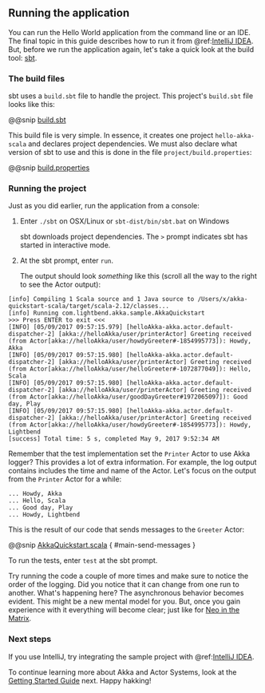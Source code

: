 ## Running the application
 
You can run the Hello World application from the command line or an IDE. The final topic in this guide describes how to run it from @ref:[IntelliJ IDEA](intellij-idea.md). But, before we run the application again, let's take a quick look at the build tool: [sbt](http://www.scala-sbt.org). 
 
### The build files

sbt uses a `build.sbt` file to handle the project. This project's `build.sbt` file looks like this:
 
@@snip [build.sbt]($g8root$/build.sbt)
 
This build file is very simple. In essence, it creates one project `hello-akka-scala` and declares project dependencies. We must also declare what version of sbt to use and this is done in the file `project/build.properties`:
 
@@snip [build.properties]($g8root$/project/build.properties)
 
### Running the project

Just as you did earlier, run the application from a console:

1. Enter `./sbt` on OSX/Linux or `sbt-dist/bin/sbt.bat` on Windows 

   sbt downloads project dependencies. The `>` prompt indicates sbt has started in interactive mode.

1. At the sbt prompt, enter `run`. 
   
   The output should look _something_ like this (scroll all the way to the right to see the Actor output):
 
```
[info] Compiling 1 Scala source and 1 Java source to /Users/x/akka-quickstart-scala/target/scala-2.12/classes...
[info] Running com.lightbend.akka.sample.AkkaQuickstart
>>> Press ENTER to exit <<<
[INFO] [05/09/2017 09:57:15.979] [helloAkka-akka.actor.default-dispatcher-2] [akka://helloAkka/user/printerActor] Greeting received (from Actor[akka://helloAkka/user/howdyGreeter#-1854995773]): Howdy, Akka
[INFO] [05/09/2017 09:57:15.980] [helloAkka-akka.actor.default-dispatcher-2] [akka://helloAkka/user/printerActor] Greeting received (from Actor[akka://helloAkka/user/helloGreeter#-1072877049]): Hello, Scala
[INFO] [05/09/2017 09:57:15.980] [helloAkka-akka.actor.default-dispatcher-2] [akka://helloAkka/user/printerActor] Greeting received (from Actor[akka://helloAkka/user/goodDayGreeter#1972065097]): Good day, Play
[INFO] [05/09/2017 09:57:15.980] [helloAkka-akka.actor.default-dispatcher-2] [akka://helloAkka/user/printerActor] Greeting received (from Actor[akka://helloAkka/user/howdyGreeter#-1854995773]): Howdy, Lightbend
[success] Total time: 5 s, completed May 9, 2017 9:52:34 AM
```
 
Remember that the test implementation set the `Printer` Actor to use Akka logger? This provides a lot of extra information. For example, the log output contains includes the time and name of the Actor. Let's focus on the output from the `Printer` Actor for a while:
 
 ```
 ... Howdy, Akka
 ... Hello, Scala
 ... Good day, Play
 ... Howdy, Lightbend
 ```
 
This is the result of our code that sends messages to the `Greeter` Actor:
 
@@snip [AkkaQuickstart.scala]($g8src$/scala/com/lightbend/akka/sample/AkkaQuickstart.scala) { #main-send-messages }

To run the tests, enter `test` at the sbt prompt.
 
Try running the code a couple of more times and make sure to notice the order of the logging. Did you notice that it can change from one run to another. What's happening here? The asynchronous behavior becomes evident. This might be a new mental model for you. But, once you gain experience with it everything will become clear; just like for <a href="https://en.wikipedia.org/wiki/Neo_(The_Matrix)">Neo in the Matrix</a>.
 
### Next steps

If you use IntelliJ, try integrating the sample project with @ref:[IntelliJ IDEA](intellij-idea.md).

To continue learning more about Akka and Actor Systems, look at the [Getting Started Guide](http://doc.akka.io/docs/akka/2.5/scala.html) next. Happy hakking!
